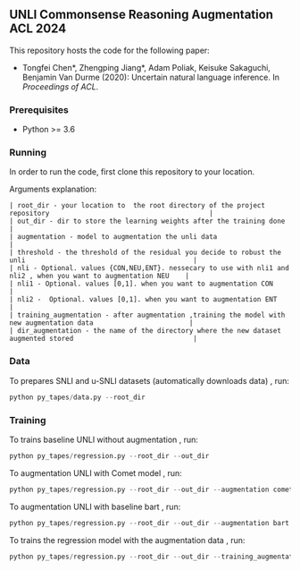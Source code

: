 ## UNLI Commonsense Reasoning Augmentation ACL 2024

This repository hosts the code for the following paper:
 * Tongfei Chen*, Zhengping Jiang*, Adam Poliak, Keisuke Sakaguchi, Benjamin Van Durme (2020): 
   Uncertain natural language inference. In _Proceedings of ACL_.

### Prerequisites
 * Python >= 3.6

### Running

In order to run the code, first clone this repository to your location.

Arguments explanation:
```
| root_dir - your location to  the root directory of the project repository                                        |
| out_dir - dir to store the learning weights after the training done                                              |
| augmentation - model to augmentation the unli data                                                               | 
| threshold - the threshold of the residual you decide to robust the unli                                          |
| nli - Optional. values {CON,NEU,ENT}. nessecary to use with nli1 and nli2 , when you want to augmentation NEU    | 
| nli1 - Optional. values [0,1]. when you want to augmentation CON                                                 |
| nli2 -  Optional. values [0,1]. when you want to augmentation ENT                                                | 
| training_augmentation - after augmentation ,training the model with new augmentation data                        |
| dir_augmentation - the name of the directory where the new dataset augmented stored                              | 

```


### Data

To prepares SNLI and u-SNLI datasets (automatically downloads data) , run:



```python 
python py_tapes/data.py --root_dir
```

### Training
To trains baseline UNLI without augmentation , run:


```python 
python py_tapes/regression.py --root_dir --out_dir 
```

To augmentation UNLI with Comet model , run:


```python 
python py_tapes/regression.py --root_dir --out_dir --augmentation comet --threshold --nli1 --nli2 --nli
```

To augmentation UNLI with baseline bart  , run:


```python 
python py_tapes/regression.py --root_dir --out_dir --augmentation bart --threshold --nli1 --nli2 --nli
```


To trains the regression model with the augmentation data , run:


```python 
python py_tapes/regression.py --root_dir --out_dir --training_augmentation  --dir_augmentation
```



